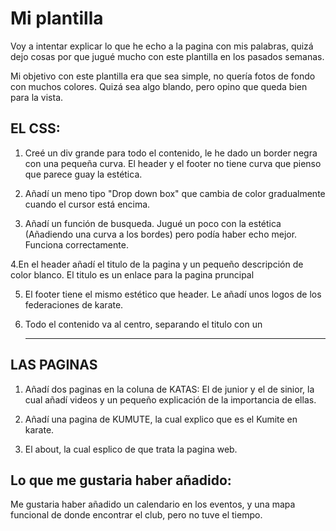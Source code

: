 # Mi plantilla

Voy a intentar explicar lo que he echo a la pagina con mis palabras, quizá dejo cosas por que jugué mucho con este plantilla en los pasados semanas.

Mi objetivo con este plantilla era que sea simple, no quería fotos de fondo con muchos colores. Quizá sea algo blando, pero opino que queda bien para la vista. 

## EL CSS:

1. Creé un div grande para todo el contenido, le he dado un border negra con una pequeña curva. El header y el footer no tiene curva que pienso que parece guay la estética. 

2. Añadí un meno tipo "Drop down box" que cambia de color gradualmente cuando el cursor está encima. 

3. Añadí un función de busqueda. Jugué un poco con la estética (Añadiendo una curva a los bordes) pero podía haber echo mejor. Funciona correctamente.

4.En el header añadí el titulo de la pagina y un pequeño descripción de color blanco. El titulo es un enlace para la pagina pruncipal

5. El footer tiene el mismo estético que header. Le añadí unos logos de los federaciones de karate.

6. Todo el contenido va al centro,  separando el titulo con un <hr>


## LAS PAGINAS

1. Añadí dos paginas en la coluna de KATAS: El de junior y el de sinior, la cual añadí videos y un pequeño explicación de la importancia de ellas. 

2. Añadí una pagina de KUMUTE, la cual explico que es el Kumite en karate. 

3. El about, la cual esplico de que trata la pagina web.



## Lo que me gustaria haber añadido:

Me gustaria haber añadido un calendario en los eventos, y una mapa funcional de donde encontrar el club, pero no tuve el tiempo.

